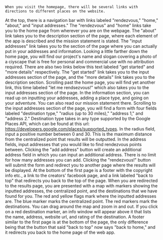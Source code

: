     When you visit the homepage, there will be several links with directions to different places on the website.
At the top, there is a navigation bar with links labeled "rendezvous," "home," "about," and "input addresses."
The "rendezvous" and "home" links take you to the home page from wherever you are on the webpage. The "about"
link takes you to the description section of the page, where each element of the app is described and the mission
statement is stated. The "input addresses" link takes you to the section of the page where you can actually put
in your addresses and information.
    Looking a little farther down the home page, you will find our project's name and slogan covering a photo of a
ciyscape that is free for personal and commercial use with no attribution required. There are also two links
below this text labeled "get started" and "more details" respectively. The "get started" link takes you to the
input addresses section of the page, and the "more details" link takes you to the description section.
    Scrolling past the home page, you will find yet another link, this time labeled "let me rendsezvous!" which
also takes you to the input addresses section of the page.
    In the information section, you can read up on inputting your addresses, adding a place type, and going on
your adventure. You can also read our mission statement there.
    Scrolling to the input addresses section of the page, you will find a form with four fields labeled
"destination type," "radius (up to 30 miles)," "address 1," and "address 2." Destination type takes in any type
supported by the Google Places API, which can be found at this url:
https://developers.google.com/places/supported_types. In the radius field, input a positive number between 0 and
30. This is the maximum distance from the centralized point that results will be outputted. In the address fields,
input addresses that you would like to find rendezvous points between. Clicking the "add address" button will
create an additional address field in which you can input an additional address. There is no limit for how many
addresses you can add. Clicking the "rendezvous!" button will submit the form and redirect you to another page
where the results will be displayed.
    At the bottom of the first page is a footer with the copyright info etc., a link to the creators' facebook
page, and a link labeled "back to top" that redirects you back to the top of the page.
    When you are redirected to the results page, you are presented with a map with markers showing the inputted
addresses, the centralized point, and the destinations that we have found for you. The red and yellow flags mark
where the inputted addresses are. The blue marker marks the centralized point. The red markers mark the
destinations. You can drag around the map and zoom in and out. If you click on a red destination marker, an info
window will appear above it that lists the name, address, website url, and rating of the destination.
    A footer similar to the first page is at the bottom of the page, the only difference being that the button
that said "back to top" now says "back to home," and it redirects you back to the home page of the web app.